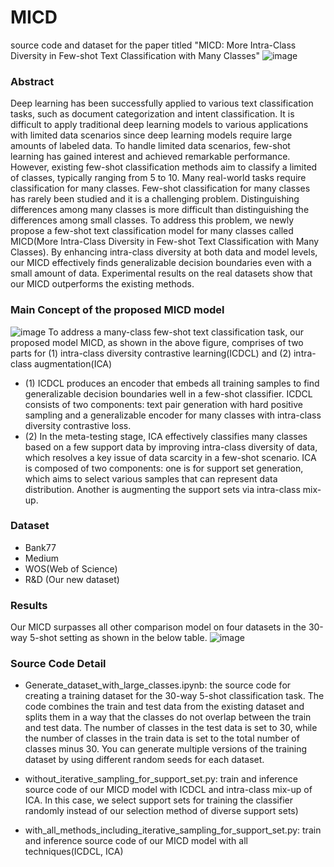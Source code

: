 # MICD
source code and dataset for the paper titled "MICD: More Intra-Class Diversity in Few-shot Text Classification with Many Classes"
![image](https://github.com/rayjang/MICD/assets/9244296/139208f9-b010-4d34-9665-272bf496bca7)

### Abstract
Deep learning has been successfully applied to various text classification tasks, such as document categorization and intent classification. It is difficult to apply traditional deep learning models to various applications with limited data scenarios since deep learning models require large amounts of labeled data. To handle limited data scenarios, few-shot learning has gained interest and achieved remarkable performance. However, existing few-shot classification methods aim to classify a limited of classes, typically ranging from 5 to 10. Many real-world tasks require classification for many classes. Few-shot classification for many classes has rarely been studied and it is a challenging problem. Distinguishing differences among many classes is more difficult than distinguishing the differences among small classes. To address this problem, we newly propose a few-shot text classification model for many classes called MICD(More Intra-Class Diversity in Few-shot Text Classification with Many Classes). By enhancing intra-class diversity at both data and model levels, our MICD effectively finds generalizable decision boundaries even with a small amount of data. Experimental results on the real datasets show that our MICD outperforms the existing methods.

### Main Concept of the proposed MICD model
![image](https://github.com/rayjang/MICD/assets/9244296/f2301ece-7c2d-41a0-afb4-7262055d77d9)
To address a many-class few-shot text classification task, our proposed model MICD, as shown in the above figure, comprises of two parts for (1) intra-class diversity contrastive learning(ICDCL) and (2) intra-class augmentation(ICA)

- (1)  ICDCL produces an encoder that embeds all training samples to find generalizable decision boundaries well in a few-shot classifier. ICDCL consists of two components: text pair generation with hard positive sampling and a generalizable encoder for many classes with intra-class diversity contrastive loss.
- (2) In the meta-testing stage, ICA effectively classifies many classes based on a few support data by improving intra-class diversity of data, which resolves a key issue of data scarcity in a few-shot scenario. ICA is composed of two components: one is for support set generation, which
aims to select various samples that can represent data distribution. Another is augmenting the support sets via intra-class mix-up.
  
### Dataset
- Bank77
- Medium
- WOS(Web of Science)
- R&D (Our new dataset)


### Results
Our MICD surpasses all other comparison model on four datasets in the 30-way 5-shot setting as shown in the below table.
![image](https://github.com/rayjang/MICD/assets/9244296/cf6fe56c-4683-4d13-8450-40a265ef4a23)

### Source Code Detail
- Generate_dataset_with_large_classes.ipynb: the source code for creating a training dataset for the 30-way 5-shot classification task. The code combines the train and test data from the existing dataset and splits them in a way that the classes do not overlap between the train and test data. The number of classes in the test data is set to 30, while the number of classes in the train data is set to the total number of classes minus 30. You can generate multiple versions of the training dataset by using different random seeds for each dataset.

- without_iterative_sampling_for_support_set.py: train and inference source code of our MICD model with ICDCL and intra-class mix-up of ICA. In this case, we select support sets for training the classifier randomly instead of our selection method of diverse support sets)

- with_all_methods_including_iterative_sampling_for_support_set.py: train and inference source code of our MICD model with all techniques(ICDCL, ICA)

